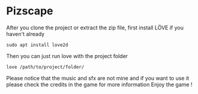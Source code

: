 # Pizscape
After you clone the project or extract the zip file, first install LÖVE if you haven't already
```
sudo apt install love2d
```
Then you can just run love with the project folder
```
love /path/to/project/folder/
```
Please notice that the music and sfx are not mine and if you want to use it please check the credits in the game for more information 
Enjoy the game !
